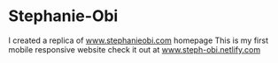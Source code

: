 # Stephanie-Obi
I created a replica of www.stephanieobi.com homepage
This is my first mobile responsive website
check it out at www.steph-obi.netlify.com
